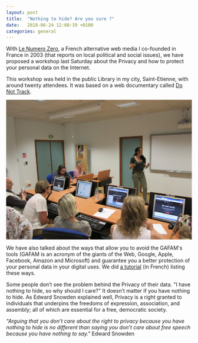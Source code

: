 ```yaml
---
layout: post
title:  "Nothing to hide? Are you sure ?"
date:   2018-06-24 12:08:39 +0100
categories: general
---
```



With [Le Numero Zero](https://lenumerozero.lautre.net/), a French alternative web media I co-founded in France in 2003 (that reports on local political and social issues), we have proposed a workshop last Saturday about the Privacy and how to protect your personal data on the Internet.

This workshop was held in the public Library in my city, Saint-Etienne, with around twenty attendees. It was based on a web documentary called [Do Not Track](https://donottrack-doc.com/en/intro/).

<p align="center"><img src="/img/numerozero.jpg" align="middle" alt="Student"></p>

We have also talked about the ways that allow you to avoid the GAFAM's tools (GAFAM is an acronym of the giants of the Web, Google, Apple, Facebook, Amazon and Microsoft) and guarantee you a better protection of your personal data in your digital uses. We did [a tutorial](http://lenumerozero.lautre.net/IMG/pdf/tuto_privacy.pdf) (in French) listing these ways.

Some people don’t see the problem behind the Privacy of their data. "I have nothing to hide, so why should I care?" It doesn’t matter if you have nothing to hide. As Edward Snowden explained well, Privacy is a right granted to individuals that underpins the freedoms of expression, association, and assembly; all of which are essential for a free, democratic society.

_"Arguing that you don’t care about the right to privacy because you have nothing to hide is no different than saying you don’t care about free speech because you have nothing to say."_
Edward Snowden
